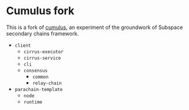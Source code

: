 # Cumulus fork

This is a fork of [cumulus](https://github.com/paritytech/cumulus), an experiment of the groundwork of Subspace secondary chains framework.

- `client`
  - `cirrus-executor`
  - `cirrus-service`
  - `cli`
  - `consensus`
    - `common`
    - `relay-chain`
- `parachain-template`
  - `node`
  - `runtime`
